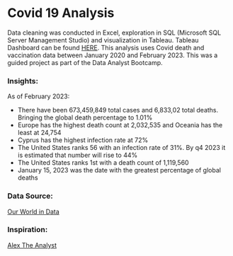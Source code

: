 # Covid 19 Analysis 

Data cleaning was conducted in Excel, exploration in SQL (Microsoft SQL Server Management Studio) and visualization in Tableau. Tableau Dashboard can be found [HERE](https://public.tableau.com/app/profile/jacqueline.alsina/viz/Covid19Project_16783050797590/Dashboard2).
This analysis uses Covid death and vaccination data between January 2020 and February 2023. This was a guided project as part of the Data Analyst Bootcamp.

### Insights: 
As of February 2023: 
- There have been 673,459,849 total cases and 6,833,02 total deaths. Bringing the global death percentage to 1.01% 
- Europe has the highest death count at 2,032,535 and Oceania has the least at 24,754 
- Cyprus has the highest infection rate at 72% 
- The United States ranks 56 with an infection rate of 31%. By q4 2023 it is estimated that number will rise to 44%
- The United States ranks 1st with a death count of 1,119,560 
- January 15, 2023 was the date with the greatest percentage of global deaths 

### Data Source: 
[Our World in Data](https://ourworldindata.org/covid-deaths)
### Inspiration: 
[Alex The Analyst](https://public.tableau.com/app/profile/alexander.freberg/viz/CovidDashboardTutorial/Dashboard1)
